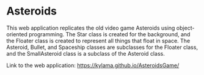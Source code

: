 # Asteroids

This web application replicates the old video game Asteroids using object-oriented programming. The Star class is created for the background, and the Floater class is created to represent all things that float in space. The Asteroid, Bullet, and Spaceship classes are subclasses for the Floater class, and the SmallAsteroid class is a subclass of the Asteroid class.

Link to the web application: https://kylama.github.io/AsteroidsGame/
